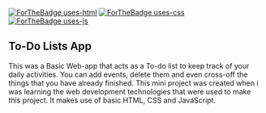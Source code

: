 [![ForTheBadge uses-html](http://ForTheBadge.com/images/badges/uses-html.svg)](http://ForTheBadge.com)
[![ForTheBadge uses-css](http://ForTheBadge.com/images/badges/uses-css.svg)](http://ForTheBadge.com)
[![ForTheBadge uses-js](http://ForTheBadge.com/images/badges/uses-js.svg)](http://ForTheBadge.com)
## To-Do Lists App
This was a Basic Web-app that acts as a To-do list to keep track of your daily activities. You can add events, delete them and even cross-off the things that you have already finished. This mini project was created when i was learning the web development technologies that were used to make this project. It makes use of basic HTML, CSS and JavaScript.


